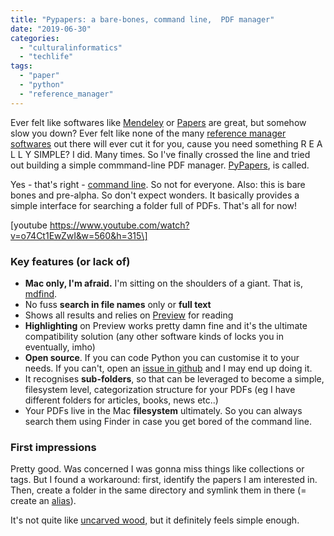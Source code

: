 ```yaml
---
title: "Pypapers: a bare-bones, command line,  PDF manager"
date: "2019-06-30"
categories: 
  - "culturalinformatics"
  - "techlife"
tags: 
  - "paper"
  - "python"
  - "reference_manager"
---
```


Ever felt like softwares like [Mendeley](https://www.mendeley.com/homepage-2-1?interaction_required=true&mboxSession=ea3c06ad39f14ce29d625b9d3be138c5) or [Papers](https://www.papersapp.com/) are great, but somehow slow you down? Ever felt like none of the many [reference manager softwares](https://en.wikipedia.org/wiki/Comparison_of_reference_management_software) out there will ever cut it for you, cause you need something R E A L L Y SIMPLE? I did. Many times. So I've finally crossed the line and tried out building a simple commmand-line PDF manager. [PyPapers](https://github.com/lambdamusic/pypapers), is called.

Yes - that's right - [command line](https://en.wikipedia.org/wiki/Terminal_(macOS)). So not for everyone. Also: this is bare bones and pre-alpha. So don't expect wonders. It basically provides a simple interface for searching a folder full of PDFs. That's all for now!

\[youtube https://www.youtube.com/watch?v=o74Ct1EwZwI&w=560&h=315\]

### Key features (or lack of)

- **Mac only, I'm afraid.** I'm sitting on the shoulders of a giant. That is, [mdfind](https://ss64.com/osx/mdfind.html).
- No fuss **search in file names** only or **full text**
- Shows all results and relies on [Preview](https://support.apple.com/en-gb/guide/preview/welcome/mac) for reading
- **Highlighting** on Preview works pretty damn fine and it's the ultimate compatibility solution (any other software kinds of locks you in eventually, imho)
- **Open source**. If you can code Python you can customise it to your needs. If you can't, open an [issue in github](https://github.com/lambdamusic/pypapers/issues) and I may end up doing it.
- It recognises **sub-folders**, so that can be leveraged to become a simple, filesystem level, categorization structure for your PDFs (eg I have different folders for articles, books, news etc..)
- Your PDFs live in the Mac **filesystem** ultimately. So you can always search them using Finder in case you get bored of the command line.

### First impressions

Pretty good. Was concerned I was gonna miss things like collections or tags. But I found a workaround: first, identify the papers I am interested in. Then, create a folder in the same directory and symlink them in there (= create an [alias](https://kb.iu.edu/d/achy)).

It's not quite like [uncarved wood,](https://www.taoistic.com/taoquotes/taoquotes-12-simplicity-stillness-silence.htm) but it definitely feels simple enough.
